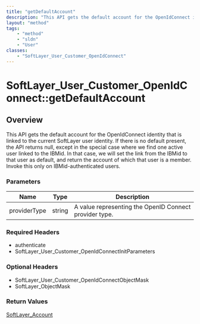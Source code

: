 ```yaml
---
title: "getDefaultAccount"
description: "This API gets the default account for the OpenIdConnect identity that is linked to the current SoftLayer user identity.... "
layout: "method"
tags:
    - "method"
    - "sldn"
    - "User"
classes:
    - "SoftLayer_User_Customer_OpenIdConnect"
---
```

# SoftLayer_User_Customer_OpenIdConnect::getDefaultAccount
## Overview 
This API gets the default account for the OpenIdConnect identity that is linked to the current SoftLayer user identity. If there is no default present, the API returns null, except in the special case where we find one active user linked to the IBMid. In that case, we will set the link from the IBMid to that user as default, and return the account of which that user is a member. Invoke this only on IBMid-authenticated users. 

### Parameters 
|Name | Type | Description |
| --- | --- | --- |
|providerType| string| A value representing the OpenID Connect provider type.|


### Required Headers
* authenticate
* SoftLayer_User_Customer_OpenIdConnectInitParameters

### Optional Headers
* SoftLayer_User_Customer_OpenIdConnectObjectMask
* SoftLayer_ObjectMask

### Return Values
<a href='/reference/datatypes/SoftLayer_Account'>SoftLayer_Account </a>
